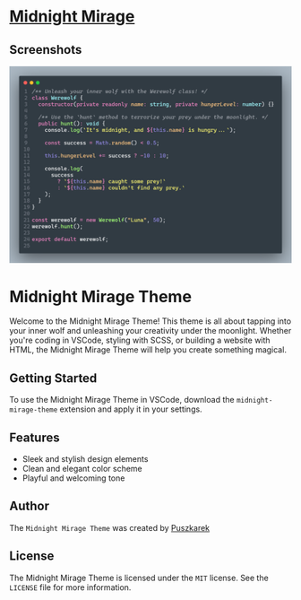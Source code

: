 # [Midnight Mirage](https://marketplace.visualstudio.com/items?itemName=Puszkarek.midnight-mirage-theme)

## Screenshots

![Syntax-example](https://github.com/Puszkarek/midnight-mirage-theme-vscode/blob/main/assets/syntax-example.png)

# Midnight Mirage Theme

Welcome to the Midnight Mirage Theme! This theme is all about tapping into your inner wolf and unleashing your creativity under the moonlight. Whether you're coding in VSCode, styling with SCSS, or building a website with HTML, the Midnight Mirage Theme will help you create something magical.

## Getting Started

To use the Midnight Mirage Theme in VSCode, download the `midnight-mirage-theme` extension and apply it in your settings.

## Features

- Sleek and stylish design elements
- Clean and elegant color scheme
- Playful and welcoming tone

## Author

The `Midnight Mirage Theme` was created by [Puszkarek](https://github.com/Puszkarek)

## License

The Midnight Mirage Theme is licensed under the `MIT` license. See the `LICENSE` file for more information.

